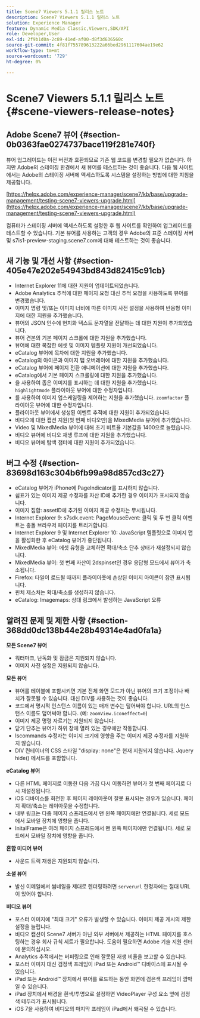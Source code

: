 ```yaml
---
title: Scene7 Viewers 5.1.1 릴리스 노트
description: Scene7 Viewers 5.1.1 릴리스 노트
solution: Experience Manager
feature: Dynamic Media Classic,Viewers,SDK/API
role: Developer,User
exl-id: 2f9b1d0a-2c89-41ed-af00-d8f3d636560c
source-git-commit: 4f81f755789613222a66bed2961117604ae19e62
workflow-type: tm+mt
source-wordcount: '729'
ht-degree: 0%

---
```


# Scene7 Viewers 5.1.1 릴리스 노트{#scene-viewers-release-notes}

## Adobe Scene7 뷰어 {#section-0b0363fae0274737bace119f281e740f}

뷰어 업그레이드는 이전 버전과 호환되므로 기존 웹 코드를 변경할 필요가 없습니다. 하지만 Adobe의 스테이징 환경에서 새 뷰어를 테스트하는 것이 좋습니다. 다음 웹 사이트에서는 Adobe의 스테이징 서버에 액세스하도록 시스템을 설정하는 방법에 대한 지침을 제공합니다.

[https://helpx.adobe.com/experience-manager/scene7/kb/base/upgrade-management/testing-scene7-viewers-upgrade.html](https://helpx.adobe.com/experience-manager/scene7/kb/base/upgrade-management/testing-scene7-viewers-upgrade.html)

컴퓨터가 스테이징 서버에 액세스하도록 설정한 후 웹 사이트를 확인하여 업그레이드를 테스트할 수 있습니다. 기본 뷰어를 사용하는 고객의 경우 Adobe의 표준 스테이징 서버 및 s7is1-preview-staging.scene7.com에 대해 테스트하는 것이 좋습니다.

## 새 기능 및 개선 사항 {#section-405e47e202e54943bd843d82415c91cb}

* Internet Explorer 11에 대한 지원이 업데이트되었습니다.
* Adobe Analytics 추적에 대한 페이지 요청 대신 추적 요청을 사용하도록 뷰어를 변경했습니다.
* 이미지 명령 및/또는 이미지 너비에 따른 이미지 사전 설정을 사용하여 반응형 이미지에 대한 지원을 추가했습니다.
* 뷰어의 JSON 인수에 현지화 텍스트 문자열을 전달하는 데 대한 지원이 추가되었습니다.
* 뷰어 견본의 기본 페이지 스크롤에 대한 지원을 추가했습니다.
* 뷰어에 대한 복잡한 에셋 및 이미지 템플릿 지원이 개선되었습니다.
* eCatalog 뷰어에 목차에 대한 지원을 추가했습니다.
* eCatalog의 아이콘과 이미지 맵 오버레이에 대한 지원을 추가했습니다.
* eCatalog 뷰어에 페이지 전환 애니메이션에 대한 지원을 추가했습니다.
* eCatalog에서 기본 페이지 스크롤링에 대한 지원을 추가했습니다.
* 을 사용하여 좁은 이미지를 표시하는 데 대한 지원을 추가했습니다. `highlightmode` 플라이아웃 뷰어에 대한 수정자입니다.
* 를 사용하여 이미지 업스케일링을 제어하는 지원을 추가했습니다. `zoomfactor` 플라이아웃 뷰어에 대한 수정자입니다.
* 플라이아웃 뷰어에서 생성된 이벤트 추적에 대한 지원이 추가되었습니다.
* 비디오에 대한 캡션 지원(첫 번째 비디오만)을 MixedMedia 뷰어에 추가했습니다.
* Video 및 MixedMedia 뷰어에 대해 초기 비트율 기본값을 1400으로 늘렸습니다.
* 비디오 뷰어에 비디오 재생 루프에 대한 지원을 추가했습니다.
* 비디오 뷰어에 탐색 챕터에 대한 지원이 추가되었습니다.

## 버그 수정 {#section-83698d163c304b6fb99a98d857cd3c27}

* eCatalog 뷰어가 iPhone에 PageIndicator를 표시하지 않습니다.
* 쉼표가 있는 이미지 제공 수정자를 자산 ID에 추가한 경우 이미지가 표시되지 않습니다.
* 이미지 집합: assetID에 추가된 이미지 제공 수정자는 무시됩니다.
* Internet Explorer 9: s7sdk.event: PageMouseEvent: 클릭 및 두 번 클릭 이벤트는 충돌 브라우저 페이지를 트리거합니다.
* Internet Explorer 9 및 Internet Explorer 10: JavaScript 템플릿으로 이미지 맵을 활성화한 후 eCatalog 뷰어가 중단됩니다.
* MixedMedia 뷰어: 에셋 유형을 교체하면 확대/축소 단추 상태가 재설정되지 않습니다.
* MixedMedia 뷰어: 첫 번째 자산이 2dspinset인 경우 응답형 모드에서 뷰어가 축소됩니다.
* Firefox: 타일이 로드될 때까지 플라이아웃에 손상된 이미지 아이콘이 잠깐 표시됩니다.
* 핀치 제스처는 확대/축소를 생성하지 않습니다.
* eCatalog: Imagemaps: 상대 링크에서 발생하는 JavaScript 오류

## 알려진 문제 및 제한 사항 {#section-368dd0dc138b44e28b49314e4ad0fa1a}

**모든 Scene7 뷰어**

* 워터마크, 난독화 및 잠금은 지원되지 않습니다.
* 이미지 사전 설정은 지원되지 않습니다.

**모든 뷰어**

* 뷰어를 테이블에 포함시키면 기본 전체 화면 모드가 아닌 뷰어의 크기 조정이나 배치가 잘못될 수 있습니다. 대신 DIV를 사용하는 것이 좋습니다.
* 코드에서 명시적 인스턴스 이름이 있는 매개 변수는 덮어써야 합니다. URL의 인스턴스 이름도 덮어써야 합니다. (예: `zoomView.iconeffect=0`)
* 이미지 제공 명령 자르기는 지원되지 않습니다.
* 닫기 단추는 뷰어가 하위 창에 열려 있는 경우에만 작동합니다.
* Iscommands 수정자는 이미지 크기에 영향을 주는 이미지 제공 수정자를 지원하지 않습니다.
* DIV 컨테이너의 CSS 스타일 &quot;display: none&quot;은 현재 지원되지 않습니다. Jquery hide() 메서드를 포함합니다.

**eCatalog 뷰어**

* 다른 HTML 페이지로 이동한 다음 가끔 다시 이동하면 뷰어가 첫 번째 페이지로 다시 재설정됩니다.
* iOS 디바이스를 회전한 후 페이지 레이아웃이 잘못 표시되는 경우가 있습니다. 페이지 확대/축소는 레이아웃을 수정합니다.
* 내부 링크는 다중 페이지 스프레드에서 맨 왼쪽 페이지에만 연결됩니다. 세로 모드에서 모바일 장치에 영향을 줍니다.
* InitalFrame은 여러 페이지 스프레드에서 맨 왼쪽 페이지에만 연결됩니다. 세로 모드에서 모바일 장치에 영향을 줍니다.

**혼합 미디어 뷰어**

* 사운드 트랙 재생은 지원되지 않습니다.

**소셜 뷰어**

* 발신 이메일에서 썸네일을 제대로 렌더링하려면 `serverurl` 한정자에는 절대 URL이 있어야 합니다.

**비디오 뷰어**

* 포스터 이미지에 &quot;최대 크기&quot; 오류가 발생할 수 있습니다. 이미지 제공 게시의 제한 설정을 늘립니다.
* 비디오 캡션이 Scene7 서버가 아닌 외부 서버에서 제공하는 HTML 페이지를 호스팅하는 경우 회사 규칙 세트가 필요합니다. 도움이 필요하면 Adobe 기술 지원 센터에 문의하십시오.
* Analytics 추적에서는 버퍼링으로 인해 잘못된 재생 비율을 보고할 수 있습니다.
* 포스터 이미지 대신 검정색 프레임이 iPad 또는 Android™ 디바이스에 표시될 수 있습니다.
* iPad 또는 Android™ 장치에서 뷰어를 로드하는 동안 화면에 검은색 프레임이 깜박일 수 있습니다.
* iPad 장치에서 배경을 흰색/투명으로 설정하면 VideoPlayer 구성 요소 옆에 검정색 테두리가 표시됩니다.
* iOS 7을 사용하여 비디오의 마지막 프레임이 iPad에서 왜곡될 수 있습니다.
